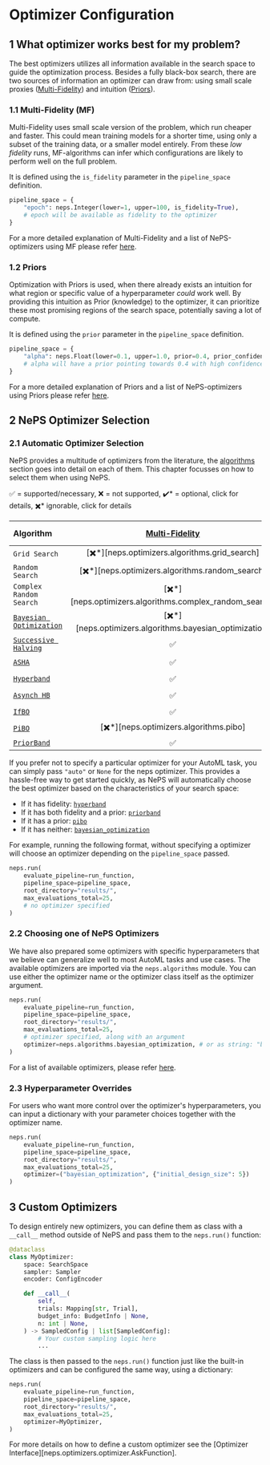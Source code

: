 # Optimizer Configuration

## 1 What optimizer works best for my problem?

The best optimizers utilizes all information available in the search space to guide the optimization process. Besides a fully black-box search, there are two sources of information an optimizer can draw from: using small scale proxies ([Multi-Fidelity](#11-multi-fidelity-mf)) and intuition ([Priors](#12-priors)).

### 1.1 Multi-Fidelity (MF)

Multi-Fidelity uses small scale version of the problem, which run cheaper and faster. This could mean training models for a shorter time, using only a subset of the training data, or a smaller model entirely. From these *low fidelity* runs, MF-algorithms can infer which configurations are likely to perform well on the full problem.

It is defined using the `is_fidelity` parameter in the `pipeline_space` definition.

```python
pipeline_space = {
    "epoch": neps.Integer(lower=1, upper=100, is_fidelity=True),
    # epoch will be available as fidelity to the optimizer
}
```

For a more detailed explanation of Multi-Fidelity and a list of NePS-optimizers using MF please refer [here](../reference/search_algorithms/multifidelity.md).

### 1.2 Priors

Optimization with Priors is used, when there already exists an intuition for what region or specific value of a hyperparameter _could_ work well. By providing this intuition as Prior (knowledge) to the optimizer, it can prioritize these most promising regions of the search space, potentially saving a lot of compute.

It is defined using the `prior` parameter in the `pipeline_space` definition.

```python
pipeline_space = {
    "alpha": neps.Float(lower=0.1, upper=1.0, prior=0.4, prior_confidence="high"),
    # alpha will have a prior pointing towards 0.4 with high confidence
}
```

For a more detailed explanation of Priors and a list of NePS-optimizers using Priors please refer [here](../reference/search_algorithms/prior.md).

## 2 NePS Optimizer Selection

### 2.1 Automatic Optimizer Selection

NePS provides a multitude of optimizers from the literature, the [algorithms](../reference/search_algorithms/landing_page_algo.md) section goes into detail on each of them. This chapter focusses on how to select them when using NePS.

✅ = supported/necessary, ❌ = not supported, ✔️* = optional, click for details, ✖️\* ignorable, click for details

| Algorithm         | [Multi-Fidelity](../reference/search_algorithms/multifidelity.md) | [Priors](../reference/search_algorithms/prior.md) | Model-based | [NePS-ready](../reference/neps_spaces.md#3-architectures) |
| :- | :------------: | :----: | :---------: | :-----------------: |
| `Grid Search`|[️️✖️*][neps.optimizers.algorithms.grid_search]|❌|❌|❌|
| `Random Search`|[️️✖️*][neps.optimizers.algorithms.random_search]|[✔️*][neps.optimizers.algorithms.random_search]|❌|✅|
| `Complex Random Search`|[️️✖️*][neps.optimizers.algorithms.complex_random_search]|[✔️*][neps.optimizers.algorithms.complex_random_search]|❌|✅|
| [`Bayesian Optimization`](../reference/search_algorithms/bayesian_optimization.md)|[️️✖️*][neps.optimizers.algorithms.bayesian_optimization]|❌|✅|❌|
| [`Successive Halving`](../reference/search_algorithms/multifidelity.md#1-successive-halfing)|✅|[✔️*][neps.optimizers.algorithms.successive_halving]|❌|❌|
| [`ASHA`](../reference/search_algorithms/multifidelity.md#asynchronous-successive-halving)|✅|[✔️*][neps.optimizers.algorithms.asha]|❌|❌|
| [`Hyperband`](../reference/search_algorithms/multifidelity.md#2-hyperband)|✅|[✔️*][neps.optimizers.algorithms.hyperband]|❌|❌|
| [`Asynch HB`](../reference/search_algorithms/multifidelity.md)|✅|[✔️*][neps.optimizers.algorithms.async_hb]|❌|❌|
| [`IfBO`](../reference/search_algorithms/multifidelity.md#3-in-context-freeze-thaw-bayesian-optimization)|✅|[✔️*][neps.optimizers.algorithms.ifbo]|✅|❌|
| [`PiBO`](../reference/search_algorithms/prior.md#1-pibo)|[️️✖️*][neps.optimizers.algorithms.pibo]|✅|✅|❌|
| [`PriorBand`](../reference/search_algorithms/multifidelity_prior.md#1-priorband)|✅|✅|✅|✅|

If you prefer not to specify a particular optimizer for your AutoML task, you can simply pass `"auto"` or `None`
for the neps optimizer. This provides a hassle-free way to get started quickly, as NePS will automatically choose the best optimizer based on the characteristics of your search
space:

- If it has fidelity: [`hyperband`](../reference/search_algorithms/multifidelity.md#2-hyperband)
- If it has both fidelity and a prior: [`priorband`](../reference/search_algorithms/multifidelity_prior.md#1-priorband)
- If it has a prior: [`pibo`](../reference/search_algorithms/prior.md#1-pibo)
- If it has neither: [`bayesian_optimization`](../reference/search_algorithms/bayesian_optimization.md)

For example, running the following format, without specifying a optimizer will choose an optimizer depending on
the `pipeline_space` passed.

```python
neps.run(
    evaluate_pipeline=run_function,
    pipeline_space=pipeline_space,
    root_directory="results/",
    max_evaluations_total=25,
    # no optimizer specified
)
```

### 2.2 Choosing one of NePS Optimizers

We have also prepared some optimizers with specific hyperparameters that we believe can generalize well to most AutoML tasks and use cases. The available optimizers are imported via the `neps.algorithms` module.
You can use either the optimizer name or the optimizer class itself as the optimizer argument.

```python
neps.run(
    evaluate_pipeline=run_function,
    pipeline_space=pipeline_space,
    root_directory="results/",
    max_evaluations_total=25,
    # optimizer specified, along with an argument
    optimizer=neps.algorithms.bayesian_optimization, # or as string: "bayesian_optimization"
)
```

For a list of available optimizers, please refer [here](./search_algorithms/landing_page_algo.md).

### 2.3 Hyperparameter Overrides

For users who want more control over the optimizer's hyperparameters, you can input a dictionary with your parameter choices together with the optimizer name.

```python
neps.run(
    evaluate_pipeline=run_function,
    pipeline_space=pipeline_space,
    root_directory="results/",
    max_evaluations_total=25,
    optimizer=("bayesian_optimization", {"initial_design_size": 5})
)
```

## 3 Custom Optimizers

To design entirely new optimizers, you can define them as class with a `__call__` method outside of NePS and pass them to the `neps.run()` function:

```python
@dataclass
class MyOptimizer:
    space: SearchSpace
    sampler: Sampler
    encoder: ConfigEncoder

    def __call__(
        self,
        trials: Mapping[str, Trial],
        budget_info: BudgetInfo | None,
        n: int | None,
    ) -> SampledConfig | list[SampledConfig]:
        # Your custom sampling logic here
        ...
```

The class is then passed to the `neps.run()` function just like the built-in optimizers and can be configured the same way, using a dictionary:

```python
neps.run(
    evaluate_pipeline=run_function,
    pipeline_space=pipeline_space,
    root_directory="results/",
    max_evaluations_total=25,
    optimizer=MyOptimizer,
)
```

For more details on how to define a custom optimizer see the [Optimizer Interface][neps.optimizers.optimizer.AskFunction].
